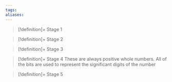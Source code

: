 ```yaml
---
tags:
aliases:
---
```


> [!definition]+ Stage 1
>

> [!definition]+ Stage 2
>

> [!definition]+ Stage 3
>

> [!definition]+ Stage 4
> These are always positive whole numbers. All of the bits are used to represent the significant digits of the number

> [!definition]+ Stage 5
>



